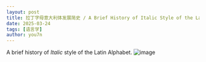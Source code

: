 ```yaml
---
layout: post
title: 拉丁字母意大利体发展简史 / A Brief History of Italic Style of the Latin Alphabet
date: 2025-03-24
tags: [语言学]
author: you7n
---
```

A brief history of *Italic* style of the Latin Alphabet.
![image](https://github.com/user-attachments/assets/bde1beb8-eebe-42e4-afa6-786cdb40970b)
